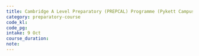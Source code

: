 ```yaml
---
title: Cambridge A Level Preparatory (PREPCAL) Programme (Pykett Campus, Penang)
category: preparatory-course
code_kl:
code_pg:
intake: 9 Oct
course_duration:
note:
---
```

